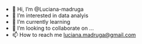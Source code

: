 - 👋 Hi, I’m @Luciana-madruga
- 👀 I’m interested in data analyis
- 🌱 I’m currently learning 
- 💞️ I’m looking to collaborate on ...
- 📫 How to reach me luciana.madruga@gmail.com

<!---
Luciana-madruga/Luciana-madruga is a ✨ special ✨ repository because its `README.md` (this file) appears on your GitHub profile.
You can click the Preview link to take a look at your changes.
--->

